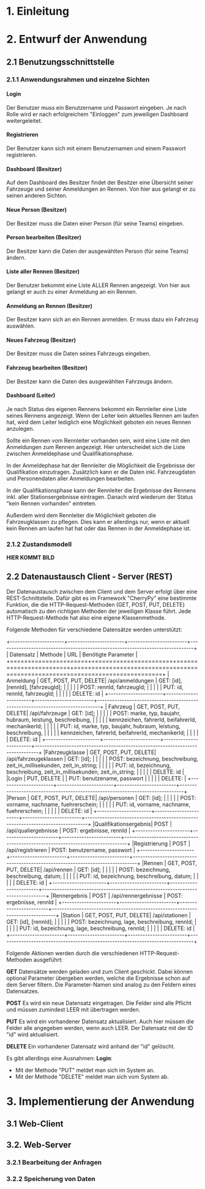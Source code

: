 # 1. Einleitung

# 2. Entwurf der Anwendung

## 2.1 Benutzungsschnittstelle

### 2.1.1 Anwendungsrahmen und einzelne Sichten

#### Login
Der Benutzer muss ein Benutzername und Passwort eingeben. Je nach Rolle wird er nach erfolgreichem "Einloggen" zum jeweiligen Dashboard weitergeleitet.

#### Registrieren
Der Benutzer kann sich mit einem Benutzernamen und einem Passwort registrieren.

#### Dashboard (Besitzer)
Auf dem Dashboard des Besitzer findet der Besitzer eine Übersicht seiner Fahrzeuge und seiner Anmeldungen an Rennen.
Von hier aus gelangt er zu seinen anderen Sichten.

#### Neue Person (Besitzer)
Der Besitzer muss die Daten einer Person (für seine Teams) eingeben.

#### Person bearbeiten (Besitzer)
Der Besitzer kann die Daten der ausgewählten Person (für seine Teams) ändern.

#### Liste aller Rennen (Besitzer)
Der Benutzer bekommt eine Liste ALLER Rennen angezeigt. Von hier aus gelangt er auch zu einer Anmeldung an ein Rennen.

#### Anmeldung an Rennen (Besitzer)
Der Besitzer kann sich an ein Rennen anmelden. Er muss dazu ein Fahrzeug auswählen.

#### Neues Fahrzeug (Besitzer)
Der Besitzer muss die Daten seines Fahrzeugs eingeben.

#### Fahrzeug bearbeiten (Besitzer)
Der Besitzer kann die Daten des ausgewählten Fahrzeugs ändern.

#### Dashboard (Leiter)
Je nach Status des eigenen Rennens bekommt ein Rennleiter eine Liste seines Rennens angezeigt.
Wenn der Leiter kein aktuelles Rennen am laufen hat, wird dem Leiter lediglich eine Möglichkeit geboten ein neues Rennen anzulegen.

Sollte ein Rennen vom Rennleiter vorhanden sein, wird eine Liste mit den Anmeldungen zum Rennen angezeigt.
Hier unterscheidet sich die Liste zwischen Anmeldephase und Qualifikationsphase.

In der Anmeldephase hat der Rennleiter die Möglichkeit die Ergebnisse der Qualifikation einzutragen.
Zusätzlich kann er die Daten inkl. Fahrzeugdaten und Personendaten aller Anmeldungen bearbeiten.

In der Qualifikationsphase kann der Rennleiter die Ergebnisse des Rennens inkl. aller Stationsergebnisse eintragen.
Danach wird wiederum der Status "kein Rennen vorhanden" eintreten.

Außerdem wird dem Rennleiter die Möglichkeit geboten die Fahrzeugklassen zu pflegen. Dies kann er allerdings nur, wenn er aktuell kein Rennen am laufen hat hat oder das Rennen in der Anmeldephase ist.

### 2.1.2 Zustandsmodell

**HIER KOMMT BILD**

## 2.2 Datenaustausch Client - Server (REST)
Der Datenaustausch zwischen dem Client und dem Server erfolgt über eine REST-Schnittstelle. Dafür gibt es im Framework "CherryPy" eine bestimmte Funktion, die die HTTP-Request-Methoden (GET, POST, PUT, DELETE) automatisch zu den richtigen Methoden der jeweiligen Klasse führt.
Jede HTTP-Request-Methode hat also eine eigene Klassenmethode.

Folgende Methoden für verschiedene Datensätze werden unterstützt:

+----------------------+-----------------------+------------------------+-------------------------------------------------------------------------------+
| Datensatz 		   | Methode 			   | URL					| Benötigte Parameter 															|
+======================+=======================+========================+===============================================================================+
| Anmeldung 		   | GET, POST, PUT, DELETE| /api/anmeldungen		| GET: [id], [rennId], [fahrzeugId];											|
|					   |					   | 						| POST: rennId, fahrzeugId;														|
|					   |					   | 						| PUT: id, rennId, fahrzeugId;													|
|					   |					   | 						| DELETE: id 																	|
+----------------------+-----------------------+------------------------+-------------------------------------------------------------------------------+
| Fahrzeug 			   | GET, POST, PUT, DELETE| /api/fahrzeuge			| GET: [id];																	|
|					   |					   | 						| POST: marke, typ, baujahr, hubraum, leistung, beschreibung,					|
|					   |					   | 						|	    kennzeichen, fahrerId, beifahrerId, mechanikerId;						|
|					   |					   | 						| PUT: id, marke, typ, baujahr, hubraum, leistung, beschreibung,				|
|					   |					   | 						|	   kennzeichen, fahrerId, beifahrerId, mechanikerId;						|
|					   |					   | 						| DELETE: id 																	|
+----------------------+-----------------------+------------------------+-------------------------------------------------------------------------------+
|Fahrzeugklasse 	   | GET, POST, PUT, DELETE| /api/fahrzeugeklassen	| GET: [id];																	|
|					   |					   | 						| POST: bezeichnung, beschreibung, zeit_in_millisekunden, zeit_in_string;		|
|					   |					   | 						| PUT: id, bezeichnung, beschreibung, zeit_in_millisekunden, zeit_in_string;	|
|					   |					   | 						| DELETE: id 																	|
|Login 				   | PUT, DELETE		   | 						| PUT: benutzename, passwort													|
|					   | 					   | 						| DELETE:																		|
+----------------------+-----------------------+------------------------+-------------------------------------------------------------------------------+
|Person 			   | GET, POST, PUT, DELETE| /api/personen			| GET: [id]; 																	|
|					   |					   | 						| POST: vorname, nachname, fuehrerschein; 										|
|					   |					   | 						| PUT: id, vorname, nachname, fuehrerschein; 									|
|					   |					   | 						| DELETE: id 																	|
+----------------------+-----------------------+------------------------+-------------------------------------------------------------------------------+
|Qualifikationsergebnis| POST				   | /api/qualiergebnisse	| POST: ergebnisse, rennId														|
+----------------------+-----------------------+------------------------+-------------------------------------------------------------------------------+
|Registrierung 		   | POST				   | /api/registrieren		| POST: benutzername, passwort													|
+----------------------+-----------------------+------------------------+-------------------------------------------------------------------------------+
|Rennen 			   | GET, POST, PUT, DELETE| /api/rennen			| GET: [id]; 																	|
|					   |					   | 						| POST: bezeichnung, beschreibung, datum;										|
|					   |					   | 						| PUT: id, bezeichnung, beschreibung, datum;									|
|					   |					   | 						| DELETE: id 																	|
+----------------------+-----------------------+------------------------+-------------------------------------------------------------------------------+
|Rennergebnis		   | POST				   | /api/rennergebnisse	| POST: ergebnisse, rennId														|
+----------------------+-----------------------+------------------------+-------------------------------------------------------------------------------+
|Station 			   | GET, POST, PUT, DELETE| /api/stationen			| GET: [id], [rennId]; 															|
|					   |					   | 						| POST: bezeichnung, lage, beschreibung, rennId;								|
|					   |					   | 						| PUT: id, bezeichnung, lage, beschreibung, rennId;								|
|					   |					   | 						| DELETE: id 																	|
+----------------------+-----------------------+------------------------+-------------------------------------------------------------------------------+

Folgende Aktionen werden durch die verschiedenen HTTP-Request-Methoden ausgeführt:

**GET**
Datensätze werden geladen und zum Client geschickt.
Dabei können optional Parameter übergeben werden, welche die Ergebnisse schon auf dem Server filtern. Die Parameter-Namen sind analog zu den Feldern eines Datensatzes.

**POST**
Es wird ein neue Datensatz eingetragen. Die Felder sind alle Pflicht und müssen zumindest LEER mit übertragen werden.

**PUT**
Es wird ein vorhandener Datensatz aktualisiert. Auch hier müssen die Felder alle angegeben werden, wenn auch LEER.
Der Datensatz mit der ID "id" wird aktualisiert.

**DELETE**
Ein vorhandener Datensatz wird anhand der "id" gelöscht.

Es gibt allerdings eine Ausnahmen: **Login**:

- Mit der Methode "PUT" meldet man sich im System an.
- Mit der Methode "DELETE" meldet man sich vom System ab.



# 3. Implementierung der Anwendung

## 3.1 Web-Client


## 3.2. Web-Server

### 3.2.1 Bearbeitung der Anfragen

### 3.2.2 Speicherung von Daten